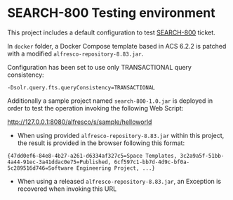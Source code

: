 # SEARCH-800 Testing environment

This project includes a default configuration to test [SEARCH-800](https://issues.alfresco.com/jira/browse/SEARCH-800) ticket.

In `docker` folder, a Docker Compose template based in ACS 6.2.2 is patched with a modified `alfresco-repository-8.83.jar`.

Configuration has been set to use only TRANSACTIONAL query consistency:
```
-Dsolr.query.fts.queryConsistency=TRANSACTIONAL
```

Additionally a sample project named `search-800-1.0.jar` is deployed in order to test the operation invoking the following Web Script:

http://127.0.0.1:8080/alfresco/s/sample/helloworld

* When using provided `alfresco-repository-8.83.jar` within this project, the result is provided in the browser following this format:
```
{47dd0ef6-84e8-4b27-a261-d6334af327c5=Space Templates, 3c2a9a5f-51bb-4a44-91ec-3a41ddac0e75=Published, 6cf597c1-bb7d-4d9c-bf0a-5c289516d746=Software Engineering Project, ...}
```
* When using a released `alfresco-repository-8.83.jar`, an Exception is recovered when invoking this URL
